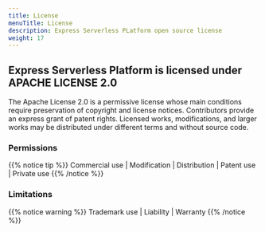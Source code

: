 ```yaml
---
title: License
menuTitle: License
description: Express Serverless PLatform open source license
weight: 17
---
```


## Express Serverless Platform is licensed under APACHE LICENSE 2.0

The Apache License 2.0 is a permissive license whose main conditions require preservation of copyright and license notices. Contributors provide an express grant of patent rights. Licensed works, modifications, and larger works may be distributed under different terms and without source code.

### Permissions
{{% notice tip %}}
 Commercial use | Modification | Distribution | Patent use | Private use
{{% /notice %}}

### Limitations
{{% notice warning %}}
 Trademark use | Liability | Warranty
{{% /notice %}}